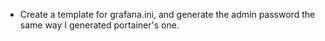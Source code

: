 - Create a template for grafana.ini, and generate the admin password the same
  way I generated portainer's one.
 
